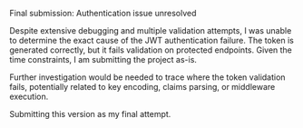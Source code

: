 Final submission: Authentication issue unresolved  

Despite extensive debugging and multiple validation attempts, I was unable to determine the exact cause of the JWT authentication failure. The token is generated correctly, but it fails validation on protected endpoints. Given the time constraints, I am submitting the project as-is.  

Further investigation would be needed to trace where the token validation fails, potentially related to key encoding, claims parsing, or middleware execution.  

Submitting this version as my final attempt.
